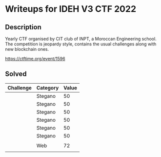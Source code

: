 # Writeups for IDEH V3 CTF 2022
 
## Description  

Yearly CTF organised by CIT club of INPT, a Moroccan Engineering school.
The competition is jeopardy style, contains the usual challenges along with new blockchain ones.

https://ctftime.org/event/1596

## Solved 

Challenge | Category | Value      
----------|:---------|:-----------
[]() | Stegano |  50
[]() | Stegano |  50
[]() | Stegano |  50
[]() | Stegano |  50
[]() | Stegano |  50
[]() | Stegano |  50
[]() | []() | []()
[]() | Web |  72
[]() | []() | []()
